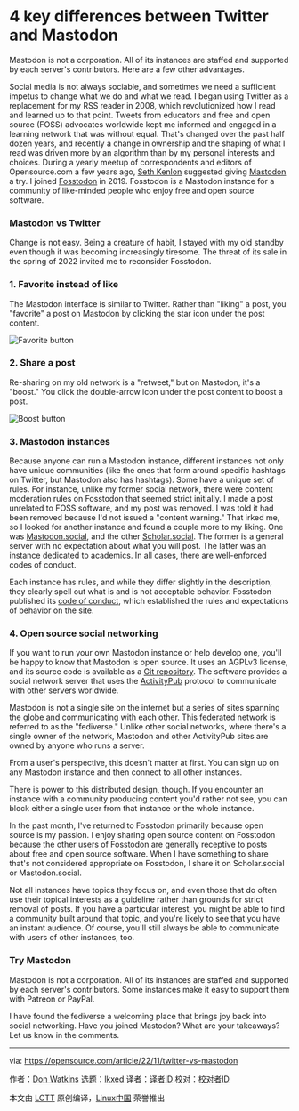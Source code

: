 [#]: subject: "4 key differences between Twitter and Mastodon"
[#]: via: "https://opensource.com/article/22/11/twitter-vs-mastodon"
[#]: author: "Don Watkins https://opensource.com/users/don-watkins"
[#]: collector: "lkxed"
[#]: translator: "onionstalgia"
[#]: reviewer: " "
[#]: publisher: " "
[#]: url: " "

4 key differences between Twitter and Mastodon
======

Mastodon is not a corporation. All of its instances are staffed and supported by each server's contributors. Here are a few other advantages.

Social media is not always sociable, and sometimes we need a sufficient impetus to change what we do and what we read. I began using Twitter as a replacement for my RSS reader in 2008, which revolutionized how I read and learned up to that point. Tweets from educators and free and open source (FOSS) advocates worldwide kept me informed and engaged in a learning network that was without equal. That's changed over the past half dozen years, and recently a change in ownership and the shaping of what I read was driven more by an algorithm than by my personal interests and choices. During a yearly meetup of correspondents and editors of Opensource.com a few years ago, [Seth Kenlon][1] suggested giving [Mastodon][2] a try. I joined [Fosstodon][3] in 2019. Fosstodon is a Mastodon instance for a community of like-minded people who enjoy free and open source software.

### Mastodon vs Twitter

Change is not easy. Being a creature of habit, I stayed with my old standby even though it was becoming increasingly tiresome. The threat of its sale in the spring of 2022 invited me to reconsider Fosstodon.

### 1. Favorite instead of like

The Mastodon interface is similar to Twitter. Rather than "liking" a post, you "favorite" a post on Mastodon by clicking the star icon under the post content.

![Favorite button][4]

### 2. Share a post

Re-sharing on my old network is a "retweet," but on Mastodon, it's a "boost." You click the double-arrow icon under the post content to boost a post.

![Boost button][5]

### 3. Mastodon instances

Because anyone can run a Mastodon instance, different instances not only have unique communities (like the ones that form around specific hashtags on Twitter, but Mastodon also has hashtags). Some have a unique set of rules. For instance, unlike my former social network, there were content moderation rules on Fosstodon that seemed strict initially. I made a post unrelated to FOSS software, and my post was removed. I was told it had been removed because I'd not issued a "content warning." That irked me, so I looked for another instance and found a couple more to my liking. One was [Mastodon.social][6], and the other [Scholar.social][7]. The former is a general server with no expectation about what you will post. The latter was an instance dedicated to academics. In all cases, there are well-enforced codes of conduct.

Each instance has rules, and while they differ slightly in the description, they clearly spell out what is and is not acceptable behavior. Fosstodon published its [code of conduct][8], which established the rules and expectations of behavior on the site.

### 4. Open source social networking

If you want to run your own Mastodon instance or help develop one, you'll be happy to know that Mastodon is open source. It uses an AGPLv3 license, and its source code is available as a [Git repository][9]. The software provides a social network server that uses the [ActivityPub][10] protocol to communicate with other servers worldwide.

Mastodon is not a single site on the internet but a series of sites spanning the globe and communicating with each other. This federated network is referred to as the "fediverse." Unlike other social networks, where there's a single owner of the network, Mastodon and other ActivityPub sites are owned by anyone who runs a server.

From a user's perspective, this doesn't matter at first. You can sign up on any Mastodon instance and then connect to all other instances.

There is power to this distributed design, though. If you encounter an instance with a community producing content you'd rather not see, you can block either a single user from that instance or the whole instance.

In the past month, I've returned to Fosstodon primarily because open source is my passion. I enjoy sharing open source content on Fosstodon because the other users of Fosstodon are generally receptive to posts about free and open source software. When I have something to share that's not considered appropriate on Fosstodon, I share it on Scholar.social or Mastodon.social.

Not all instances have topics they focus on, and even those that do often use their topical interests as a guideline rather than grounds for strict removal of posts. If you have a particular interest, you might be able to find a community built around that topic, and you're likely to see that you have an instant audience. Of course, you'll still always be able to communicate with users of other instances, too.

### Try Mastodon

Mastodon is not a corporation. All of its instances are staffed and supported by each server's contributors. Some instances make it easy to support them with Patreon or PayPal.

I have found the fediverse a welcoming place that brings joy back into social networking. Have you joined Mastodon? What are your takeaways? Let us know in the comments.

--------------------------------------------------------------------------------

via: https://opensource.com/article/22/11/twitter-vs-mastodon

作者：[Don Watkins][a]
选题：[lkxed][b]
译者：[译者ID](https://github.com/译者ID)
校对：[校对者ID](https://github.com/校对者ID)

本文由 [LCTT](https://github.com/LCTT/TranslateProject) 原创编译，[Linux中国](https://linux.cn/) 荣誉推出

[a]: https://opensource.com/users/don-watkins
[b]: https://github.com/lkxed
[1]: https://opensource.com/users/seth
[2]: https://joinmastodon.org/
[3]: https://fosstodon.org/about/
[4]: https://opensource.com/sites/default/files/2022-11/favorite-button.webp
[5]: https://opensource.com/sites/default/files/2022-11/boost-button.webp
[6]: https://mastodon.social/about
[7]: https://scholar.social/about/more
[8]: https://hub.fosstodon.org/coc/
[9]: https://github.com/mastodon/mastodon
[10]: https://en.wikipedia.org/wiki/ActivityPub
